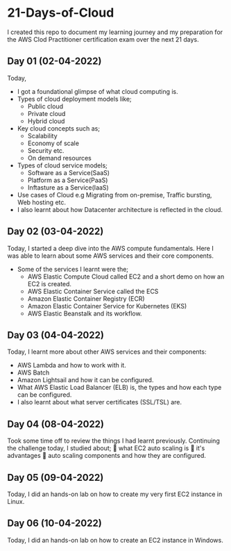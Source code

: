 # 21-Days-of-Cloud
I created this repo to document my learning journey and my preparation for the AWS Clod Practitioner certification exam over the next 21 days.

## Day 01 (02-04-2022)
Today, 
- I got a foundational glimpse of what cloud computing is.
- Types of cloud deployment models like;
  - Public cloud
  - Private cloud
  - Hybrid cloud
- Key cloud concepts such as;
  - Scalability
  - Economy of scale
  - Security etc.
  - On demand resources
- Types of cloud service models;
  - Software as a Service(SaaS)
  - Platform as a Service(PaaS)
  - Inftasture as a Service(IaaS)
- Use cases of Cloud e.g Migrating from on-premise, Traffic bursting, Web hosting etc.
- I also learnt about how Datacenter architecture is reflected in the cloud.

## Day 02 (03-04-2022)
Today, I started a deep dive into the AWS compute fundamentals. Here I was able to learn about some AWS services and their core components. 
- Some of the services I learnt were the;
  - AWS Elastic Compute Cloud called EC2 and a short demo on how an EC2 is created.
  - AWS Elastic Container Service called the ECS
  - Amazon Elastic Container Registry (ECR) 
  - Amazon Elastic Container Service for Kubernetes (EKS)
  - AWS Elastic Beanstalk and its workflow.

## Day 03 (04-04-2022)
Today, I learnt more about other AWS services and their components:
  - AWS Lambda and how to work with it.
  - AWS Batch
  - Amazon Lightsail and how it can be configured.
  - What AWS Elastic Load Balancer (ELB) is, the types and how each type can be configured.
  - I also learnt about what server certificates (SSL/TSL) are.

## Day 04 (08-04-2022)
Took some time off to review the things I had learnt previously.
Continuing the challenge today, I studied about;
💢 what EC2 auto scaling is
💢 it's advantages
💢 auto scaling components and how they are configured.

## Day 05 (09-04-2022)
Today, I did an hands-on lab on how to create my very first EC2 instance in Linux.

## Day 06 (10-04-2022)
Today, I did an hands-on lab on how to create an EC2 instance in Windows.
